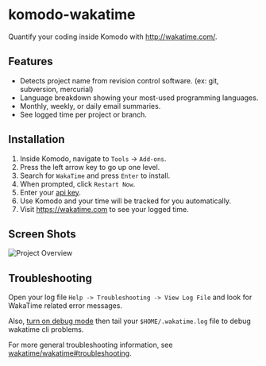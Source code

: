 komodo-wakatime
===============

Quantify your coding inside Komodo with http://wakatime.com/.


Features
--------

* Detects project name from revision control software. (ex: git, subversion, mercurial)
* Language breakdown showing your most-used programming languages.
* Monthly, weekly, or daily email summaries.
* See logged time per project or branch.

Installation
------------

1. Inside Komodo, navigate to `Tools` -> `Add-ons`.
2. Press the left arrow key to go up one level.
3. Search for `WakaTime` and press `Enter` to install.
4. When prompted, click `Restart Now`.
5. Enter your [api key](https://wakatime.com/settings#apikey).
6. Use Komodo and your time will be tracked for you automatically.
7. Visit https://wakatime.com to see your logged time.

Screen Shots
------------

![Project Overview](https://wakatime.com/static/img/ScreenShots/Screen-Shot-2016-03-21.png)


Troubleshooting
---------------

Open your log file `Help -> Troubleshooting -> View Log File` and look for WakaTime related error messages.

Also, [turn on debug mode][troubleshooting] then tail your `$HOME/.wakatime.log` file to debug wakatime cli problems.

For more general troubleshooting information, see [wakatime/wakatime#troubleshooting][troubleshooting].


[troubleshooting]: https://github.com/wakatime/wakatime#troubleshooting
